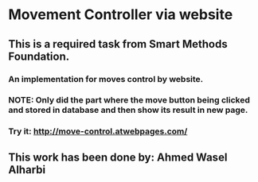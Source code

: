 # Movement Controller via website

## This is a required task from Smart Methods Foundation.

### An implementation for moves control by website.
### NOTE: Only did the part where the move button being clicked and stored in database and then show its result in new page.

### Try it: http://move-control.atwebpages.com/

## This work has been done by: Ahmed Wasel Alharbi
